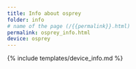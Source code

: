 ```yaml
---
title: Info about osprey
folder: info
# name of the page (/{{permalink}}.html)
permalink: osprey_info.html
device: osprey
---
```

{% include templates/device_info.md %}

